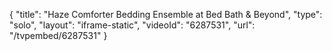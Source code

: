 {
    "title": "Haze Comforter Bedding Ensemble at Bed Bath & Beyond",
    "type": "solo",
    "layout": "iframe-static",
    "videoId": "6287531",
    "url": "\/tvpembed\/6287531"
}